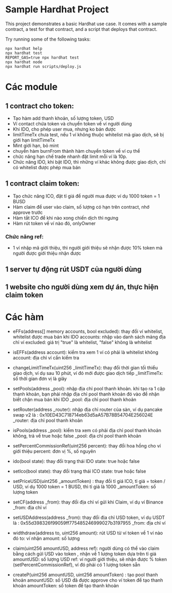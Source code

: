 # Sample Hardhat Project

This project demonstrates a basic Hardhat use case. It comes with a sample contract, a test for that contract, and a script that deploys that contract.

Try running some of the following tasks:

```shell
npx hardhat help
npx hardhat test
REPORT_GAS=true npx hardhat test
npx hardhat node
npx hardhat run scripts/deploy.js
```


# Các module
## 1 contract cho token:
 + Tạo hàm add thanh khoản, số lượng token, USD
 + Ví contact chứa token và chuyển token về ví người dùng
 + Khi IDO, cho phép user mua, nhưng ko bán được
 + limitTimeTx chưa test, nếu 1 ví không thuộc whitelist mà giao dịch, sẽ bị giới hạn limitTimeTx
 + Mint giới hạn, bỏ mint
 + chuyển hàm burnFrom thành hàm chuyển token về ví cụ thể
 + chức năng hạn chế trade nhanh đặt limit mỗi ví là 10p.
 + Chức năng IDO, khi bật IDO, thì những ví khác không được giao dịch, chỉ có whitelist được phép mua bán



## 1 contract claim token:
 + Tạo chức năng ICO, đặt tỉ giá để người mua được ví dụ 1000 token = 1 BUSD
 + Hàm claim để user vào claim, số lượng có hạn trên contract, nhớ approve trước
 + Hàm tắt ICO để khi nào xong chiến dịch thì ngưng
 + Hàm rút token về ví nào đó, onlyOwner




 ### Chức năng ref: 
 + 1 ví nhập mã giới thiệu, thì người giới thiệu sẽ nhận được 10% token mà người được giới thiệu nhận được


## 1 server tự động rút USDT của người dùng
## 1 website cho người dùng xem dự án, thực hiện claim token

# Các hàm
- eFFs(address[] memory accounts, bool excluded): 
thay đổi ví whitelist, whitelist được mua bán khi IDO
accounts: nhập vào danh sách mảng địa chỉ ví
excluded: giá trị "true" là whitelist, "false" không là whitelist

- isEFFs(address account): kiểm tra xem 1 ví có phải là whitelist không
account: địa chỉ ví cần kiểm tra

- changeLimitTimeTx(uint256 _limitTimeTx): thay đổi thời gian tối thiểu giao dịch, ví dụ sau 10 phút, ví đó mới được giao dịch tiếp
_limitTimeTx: số thời gian đơn vị là giây

- setPools(address _pool): nhập địa chỉ pool thanh khoản. khi tạo ra 1 cặp thanh khoản, bạn phải nhập địa chỉ pool thanh khoản đó vào để nhận biết chặn mua bán khi IDO
_pool: địa chỉ  pool thanh khoản

- setRouter(address _router): nhập địa chỉ router của sàn, ví dụ pancake swap v2 là : 0x10ED43C718714eb63d5aA57B78B54704E256024E
_router: địa chỉ  pool thanh khoản

- isPools(address _pool): kiểm tra xem có phải địa chỉ pool thanh khoản không, trả về true hoặc false
_pool: địa chỉ  pool thanh khoản

- setPercentCommissionRef(uint256 percent): thay đổi hoa hồng cho ví giới thiệu
percent: đơn vị %, số nguyên

- ido(bool state): thay đổi trạng thái IDO
state: true hoặc false

- setIco(bool state): thay đổi trạng thái ICO
state: true hoặc false

- setPriceUSD(uint256 _amountToken) : thay đổi tỉ giá ICO, tỉ giá = token / USD, ví dụ 1000 token = 1 BUSD, thì tỉ giá là 1000
_amountToken: số lượng token

- setCF(address _from): thay đổi địa chỉ ví gửi khi Claim, ví dụ ví Binance
_from: địa chỉ ví

- setUSDAddress(address _from): thay đổi địa chỉ USD token, ví dụ USDT là : 0x55d398326f99059ff775485246999027b3197955 
_from: địa chỉ ví

- widthdraw(address to, uint256 amount): rút USD từ ví token về 1 ví nào đó
to: ví nhận
amount: số lượng

- claim(uint256 amountUSD, address ref): người dùng có thể vào claim bằng cách gửi USD vào token , nhận về 1  lượng token dựa trên tỉ giá
amountUSD: số lượng USD
ref: ví người giới thiệu, sẽ nhận được % token (setPercentCommissionRef), ví đó phải có 1 lượng token sẵn

- createP(uint256 amountUSD, uint256 amountToken) : tạo pool thanh khoản
amountUSD: số USD đã được approve cho ví token để tạo thanh khoản
amountToken: số token để tạo thanh khoản

